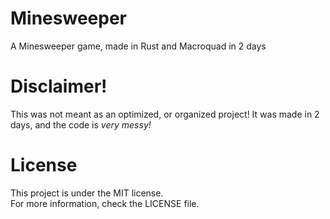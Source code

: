 # Minesweeper
 A Minesweeper game, made in Rust and Macroquad in 2 days

# Disclaimer!
 This was not meant as an optimized, or organized project! It was made in 2 days, and the code is *very messy!*

# License
 This project is under the MIT license.<br>
 For more information, check the LICENSE file.